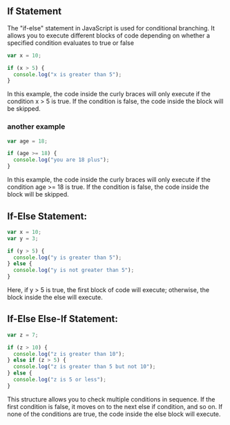 ## If Statement

The "if-else" statement in JavaScript is used for conditional branching. It allows you to execute different blocks of code depending on whether a specified condition evaluates to true or false

```javascript
var x = 10;

if (x > 5) {
  console.log("x is greater than 5");
}
```

In this example, the code inside the curly braces will only execute if the condition x > 5 is true. If the condition is false, the code inside the block will be skipped.

### another example

```javascript
var age = 18;

if (age >= 18) {
  console.log("you are 18 plus");
}
```

In this example, the code inside the curly braces will only execute if the condition age >= 18 is true. If the condition is false, the code inside the block will be skipped.

## If-Else Statement:

```javascript
var x = 10;
var y = 3;

if (y > 5) {
  console.log("y is greater than 5");
} else {
  console.log("y is not greater than 5");
}
```

Here, if y > 5 is true, the first block of code will execute; otherwise, the block inside the else will execute.

## If-Else Else-If Statement:

```javascript
var z = 7;

if (z > 10) {
  console.log("z is greater than 10");
} else if (z > 5) {
  console.log("z is greater than 5 but not 10");
} else {
  console.log("z is 5 or less");
}
```

This structure allows you to check multiple conditions in sequence. If the first condition is false, it moves on to the next else if condition, and so on. If none of the conditions are true, the code inside the else block will execute.

